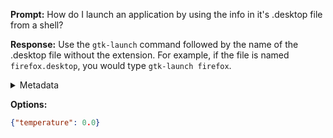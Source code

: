 **Prompt:**
How do I launch an application by using the info in it's .desktop file from a shell?


**Response:**
Use the `gtk-launch` command followed by the name of the .desktop file without the extension. For example, if the file is named `firefox.desktop`, you would type `gtk-launch firefox`.

<details><summary>Metadata</summary>

- Duration: 4017 ms
- Datetime: 2023-07-31T14:28:52.700446
- Model: gpt-4-0613

</details>

**Options:**
```json
{"temperature": 0.0}
```


